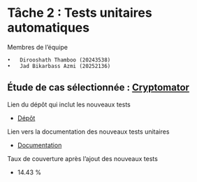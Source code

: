 # Tâche 2 : Tests unitaires automatiques

Membres de l’équipe

	•	Dirooshath Thamboo (20243538)
	•	Jad Bikarbass Azmi (20252136)

## Étude de cas sélectionnée : [Cryptomator](https://github.com/umontreal-diro/cryptomator)

Lien du dépôt qui inclut les nouveaux tests

- [Dépôt](https://github.com/JadBika/cryptomator)

Lien vers la documentation des nouveaux tests unitaires

- [Documentation](https://github.com/JadBika/cryptomator/blob/develop/DOCUMENTATION.md)

Taux de couverture après l’ajout des nouveaux tests

- 14.43 %
